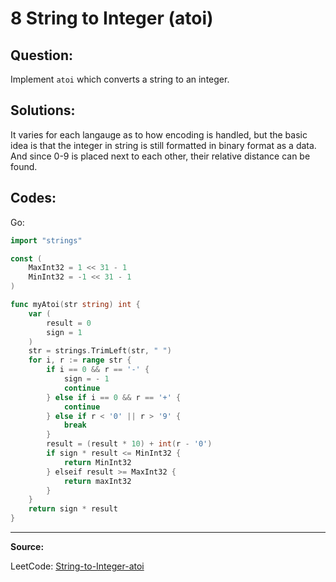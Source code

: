 8 String to Integer (atoi)
==========================

Question:
---------

Implement `atoi` which converts a string to an integer.

Solutions:
----------

It varies for each langauge as to how encoding is handled, but the basic idea
is that the integer in string is still formatted in binary format as a data.
And since 0-9 is placed next to each other, their relative distance can be
found.

Codes:
------

Go:

```go
import "strings"

const (
    MaxInt32 = 1 << 31 - 1
    MinInt32 = -1 << 31 - 1
)

func myAtoi(str string) int {
    var (
        result = 0
        sign = 1
    )
    str = strings.TrimLeft(str, " ")
    for i, r := range str {
        if i == 0 && r == '-' {
            sign = - 1
            continue
        } else if i == 0 && r == '+' {
            continue
        } else if r < '0' || r > '9' {
            break
        }
        result = (result * 10) + int(r - '0')
        if sign * result <= MinInt32 {
            return MinInt32
        } elseif result >= MaxInt32 {
            return maxInt32
        }
    }
    return sign * result
}
```

---

**Source:**

LeetCode: [String-to-Integer-atoi](https://leetcode.com/problems/string-to-integer-atoi/)
